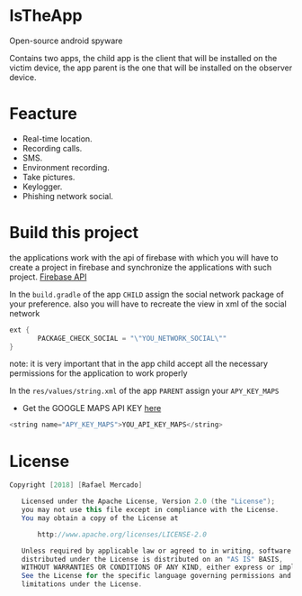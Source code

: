 # IsTheApp
Open-source android spyware

Contains two apps, the child app is the client that will be installed on the victim device, the app parent is the one that will be installed on the observer device.

# Feacture
- Real-time location.
- Recording calls.
- SMS.
- Environment recording.
- Take pictures.
- Keylogger.
- Phishing network social.

# Build this project
the applications work with the api of firebase with which you will have to create a project in firebase and synchronize the applications with such project.
[Firebase API](https://firebase.google.com/)

In the `build.gradle` of the app `CHILD` assign the social network package of your preference.
also you will have to recreate the view in xml of the social network

```java
ext {
       PACKAGE_CHECK_SOCIAL = "\"YOU_NETWORK_SOCIAL\""
}
```
note: it is very important that in the app child accept all the necessary permissions for the application to work properly

In the `res/values/string.xml` of the app `PARENT` assign your `APY_KEY_MAPS`

- Get the GOOGLE MAPS API KEY [here](https://developers.google.com/maps/documentation/android-api/signup)

```java
<string name="APY_KEY_MAPS">YOU_API_KEY_MAPS</string>
```

# License

```java 
Copyright [2018] [Rafael Mercado]

   Licensed under the Apache License, Version 2.0 (the "License");
   you may not use this file except in compliance with the License.
   You may obtain a copy of the License at

       http://www.apache.org/licenses/LICENSE-2.0

   Unless required by applicable law or agreed to in writing, software
   distributed under the License is distributed on an "AS IS" BASIS,
   WITHOUT WARRANTIES OR CONDITIONS OF ANY KIND, either express or implied.
   See the License for the specific language governing permissions and
   limitations under the License.
```
